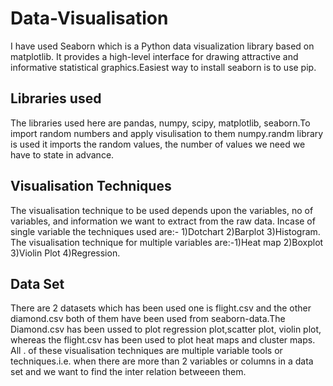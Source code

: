 
# Data-Visualisation
 I have used Seaborn which is a Python data visualization library based on matplotlib. It provides a high-level interface for drawing attractive and informative statistical graphics.Easiest way to install seaborn is to use pip.
 ## Libraries used
 The libraries used here are pandas, numpy, scipy, matplotlib, seaborn.To import random numbers and apply visulisation to them numpy.randm library is used it imports the random values, the number of values we need we have to state in advance.

## Visualisation Techniques
The visualisation technique to be used depends upon the variables, no of variables, and information we want to extract from the raw data. Incase of single variable the techniques used are:- 1)Dotchart 2)Barplot 3)Histogram.
The visualisation technique for multiple variables are:-1)Heat map 2)Boxplot 3)Violin Plot 4)Regression.
## Data Set
There are 2 datasets which has been used one is flight.csv and the other diamond.csv both of them have been used from seaborn-data.The Diamond.csv has been ussed to plot regression plot,scatter plot, violin plot, whereas the flight.csv has been used to plot heat maps and cluster maps. All . of these visualisation techniques are multiple variable tools or techniques.i.e. when there are more than 2 variables or columns in a data set and we want to find the inter relation betweeen them.
